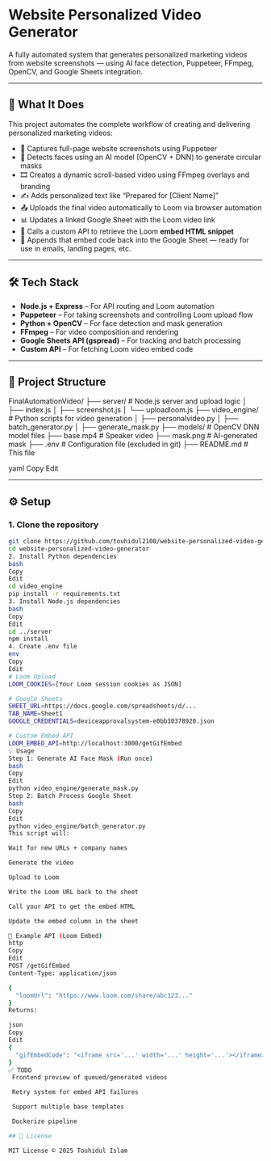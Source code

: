 # Website Personalized Video Generator

A fully automated system that generates personalized marketing videos from website screenshots — using AI face detection, Puppeteer, FFmpeg, OpenCV, and Google Sheets integration.

---

## 🚀 What It Does

This project automates the complete workflow of creating and delivering personalized marketing videos:

- 📸 Captures full-page website screenshots using Puppeteer
- 🧠 Detects faces using an AI model (OpenCV + DNN) to generate circular masks
- 🎞️ Creates a dynamic scroll-based video using FFmpeg overlays and branding
- ✍️ Adds personalized text like “Prepared for [Client Name]”
- 📤 Uploads the final video automatically to Loom via browser automation
- 📊 Updates a linked Google Sheet with the Loom video link
- 🧩 Calls a custom API to retrieve the Loom **embed HTML snippet**
- 🔁 Appends that embed code back into the Google Sheet — ready for use in emails, landing pages, etc.

---

## 🛠 Tech Stack

- **Node.js + Express** – For API routing and Loom automation
- **Puppeteer** – For taking screenshots and controlling Loom upload flow
- **Python + OpenCV** – For face detection and mask generation
- **FFmpeg** – For video composition and rendering
- **Google Sheets API (gspread)** – For tracking and batch processing
- **Custom API** – For fetching Loom video embed code

---

## 📁 Project Structure

FinalAutomationVideo/
├── server/ # Node.js server and upload logic
│ ├── index.js
│ ├── screenshot.js
│ └── uploadloom.js
├── video_engine/ # Python scripts for video generation
│ ├── personalvideo.py
│ ├── batch_generator.py
│ ├── generate_mask.py
├── models/ # OpenCV DNN model files
├── base.mp4 # Speaker video
├── mask.png # AI-generated mask
├── .env # Configuration file (excluded in git)
├── README.md # This file

yaml
Copy
Edit

---

## ⚙️ Setup

### 1. Clone the repository

```bash
git clone https://github.com/touhidul2100/website-personalized-video-generator.git
cd website-personalized-video-generator
2. Install Python dependencies
bash
Copy
Edit
cd video_engine
pip install -r requirements.txt
3. Install Node.js dependencies
bash
Copy
Edit
cd ../server
npm install
4. Create .env file
env
Copy
Edit
# Loom Upload
LOOM_COOKIES=[Your Loom session cookies as JSON]

# Google Sheets
SHEET_URL=https://docs.google.com/spreadsheets/d/...
TAB_NAME=Sheet1
GOOGLE_CREDENTIALS=deviceapprovalsystem-e0bb30378920.json

# Custom Embed API
LOOM_EMBED_API=http://localhost:3000/getGifEmbed
💡 Usage
Step 1: Generate AI Face Mask (Run once)
bash
Copy
Edit
python video_engine/generate_mask.py
Step 2: Batch Process Google Sheet
bash
Copy
Edit
python video_engine/batch_generator.py
This script will:

Wait for new URLs + company names

Generate the video

Upload to Loom

Write the Loom URL back to the sheet

Call your API to get the embed HTML

Update the embed column in the sheet

🧠 Example API (Loom Embed)
http
Copy
Edit
POST /getGifEmbed
Content-Type: application/json

{
  "loomUrl": "https://www.loom.com/share/abc123..."
}
Returns:

json
Copy
Edit
{
  "gifEmbedCode": "<iframe src='...' width='...' height='...'></iframe>"
}
✅ TODO
 Frontend preview of queued/generated videos

 Retry system for embed API failures

 Support multiple base templates

 Dockerize pipeline

## 📄 License

MIT License © 2025 Touhidul Islam
